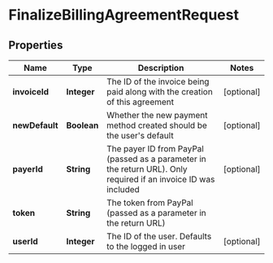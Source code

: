 
# FinalizeBillingAgreementRequest

## Properties
Name | Type | Description | Notes
------------ | ------------- | ------------- | -------------
**invoiceId** | **Integer** | The ID of the invoice being paid along with the creation of this agreement |  [optional]
**newDefault** | **Boolean** | Whether the new payment method created should be the user&#39;s default |  [optional]
**payerId** | **String** | The payer ID from PayPal (passed as a parameter in the return URL). Only required if an invoice ID was included |  [optional]
**token** | **String** | The token from PayPal (passed as a parameter in the return URL) | 
**userId** | **Integer** | The ID of the user. Defaults to the logged in user |  [optional]



